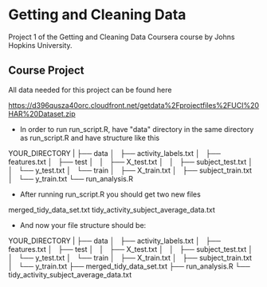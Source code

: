 # Getting and Cleaning Data

Project 1 of the Getting and Cleaning Data Coursera course by Johns Hopkins University.

## Course Project

All data needed for this project can be found here

https://d396qusza40orc.cloudfront.net/getdata%2Fprojectfiles%2FUCI%20HAR%20Dataset.zip 

* In order to run run_script.R, have "data" directory in the same directory as run_script.R and have structure like this

YOUR_DIRECTORY
|
├── data
│   ├── activity_labels.txt
│   ├── features.txt
│   ├── test
│   │   ├── X_test.txt
│   │   ├── subject_test.txt
│   │   └── y_test.txt
│   └── train
│       ├── X_train.txt
│       ├── subject_train.txt
│       └── y_train.txt
└── run_analysis.R

* After running run_script.R you should get two new files

merged_tidy_data_set.txt
tidy_activity_subject_average_data.txt

* And now your file structure should be:

YOUR_DIRECTORY
|
├── data
│   ├── activity_labels.txt
│   ├── features.txt
│   ├── test
│   │   ├── X_test.txt
│   │   ├── subject_test.txt
│   │   └── y_test.txt
│   └── train
│       ├── X_train.txt
│       ├── subject_train.txt
│       └── y_train.txt
├── merged_tidy_data_set.txt
├── run_analysis.R
└── tidy_activity_subject_average_data.txt
